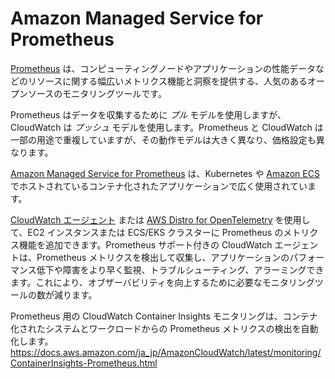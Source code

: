 # Amazon Managed Service for Prometheus

[Prometheus](https://prometheus.io/) は、コンピューティングノードやアプリケーションの性能データなどのリソースに関する幅広いメトリクス機能と洞察を提供する、人気のあるオープンソースのモニタリングツールです。

Prometheus はデータを収集するために *プル* モデルを使用しますが、CloudWatch は *プッシュ* モデルを使用します。Prometheus と CloudWatch は一部の用途で重複していますが、その動作モデルは大きく異なり、価格設定も異なります。

[Amazon Managed Service for Prometheus](https://aws.amazon.com/jp/prometheus/) は、Kubernetes や [Amazon ECS](https://aws.amazon.com/jp/ecs/) でホストされているコンテナ化されたアプリケーションで広く使用されています。

[CloudWatch エージェント](../../tools/cloudwatch_agent/) または [AWS Distro for OpenTelemetry](https://aws-otel.github.io/) を使用して、EC2 インスタンスまたは ECS/EKS クラスターに Prometheus のメトリクス機能を追加できます。Prometheus サポート付きの CloudWatch エージェントは、Prometheus メトリクスを検出して収集し、アプリケーションのパフォーマンス低下や障害をより早く監視、トラブルシューティング、アラーミングできます。これにより、オブザーバビリティを向上するために必要なモニタリングツールの数が減ります。

Prometheus 用の CloudWatch Container Insights モニタリングは、コンテナ化されたシステムとワークロードからの Prometheus メトリクスの検出を自動化します。https://docs.aws.amazon.com/ja_jp/AmazonCloudWatch/latest/monitoring/ContainerInsights-Prometheus.html
